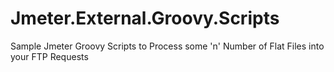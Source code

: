 # Jmeter.External.Groovy.Scripts
Sample Jmeter Groovy Scripts to Process some 'n' Number of Flat Files into your FTP Requests 
